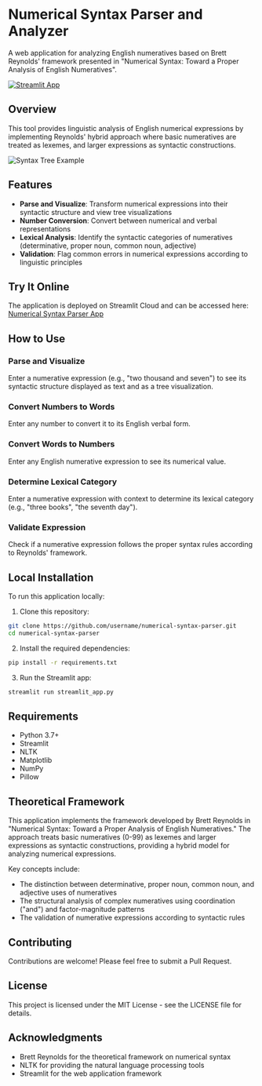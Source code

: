 # Numerical Syntax Parser and Analyzer

A web application for analyzing English numeratives based on Brett Reynolds' framework presented in "Numerical Syntax: Toward a Proper Analysis of English Numeratives".

[![Streamlit App](https://static.streamlit.io/badges/streamlit_badge_black_white.svg)](https://share.streamlit.io/)

## Overview

This tool provides linguistic analysis of English numerical expressions by implementing Reynolds' hybrid approach where basic numeratives are treated as lexemes, and larger expressions as syntactic constructions.

![Syntax Tree Example](https://github.com/username/numerical-syntax-parser/raw/main/example_tree.png)

## Features

- **Parse and Visualize**: Transform numerical expressions into their syntactic structure and view tree visualizations
- **Number Conversion**: Convert between numerical and verbal representations 
- **Lexical Analysis**: Identify the syntactic categories of numeratives (determinative, proper noun, common noun, adjective)
- **Validation**: Flag common errors in numerical expressions according to linguistic principles

## Try It Online

The application is deployed on Streamlit Cloud and can be accessed here: [Numerical Syntax Parser App](https://share.streamlit.io/username/numerical-syntax-parser/streamlit_app.py)

## How to Use

### Parse and Visualize
Enter a numerative expression (e.g., "two thousand and seven") to see its syntactic structure displayed as text and as a tree visualization.

### Convert Numbers to Words
Enter any number to convert it to its English verbal form.

### Convert Words to Numbers
Enter any English numerative expression to see its numerical value.

### Determine Lexical Category
Enter a numerative expression with context to determine its lexical category (e.g., "three books", "the seventh day").

### Validate Expression
Check if a numerative expression follows the proper syntax rules according to Reynolds' framework.

## Local Installation

To run this application locally:

1. Clone this repository:
```bash
git clone https://github.com/username/numerical-syntax-parser.git
cd numerical-syntax-parser
```

2. Install the required dependencies:
```bash
pip install -r requirements.txt
```

3. Run the Streamlit app:
```bash
streamlit run streamlit_app.py
```

## Requirements

- Python 3.7+
- Streamlit
- NLTK
- Matplotlib
- NumPy
- Pillow

## Theoretical Framework

This application implements the framework developed by Brett Reynolds in "Numerical Syntax: Toward a Proper Analysis of English Numeratives." The approach treats basic numeratives (0-99) as lexemes and larger expressions as syntactic constructions, providing a hybrid model for analyzing numerical expressions.

Key concepts include:
- The distinction between determinative, proper noun, common noun, and adjective uses of numeratives
- The structural analysis of complex numeratives using coordination ("and") and factor-magnitude patterns
- The validation of numerative expressions according to syntactic rules

## Contributing

Contributions are welcome! Please feel free to submit a Pull Request.

## License

This project is licensed under the MIT License - see the LICENSE file for details.

## Acknowledgments

- Brett Reynolds for the theoretical framework on numerical syntax
- NLTK for providing the natural language processing tools
- Streamlit for the web application framework
